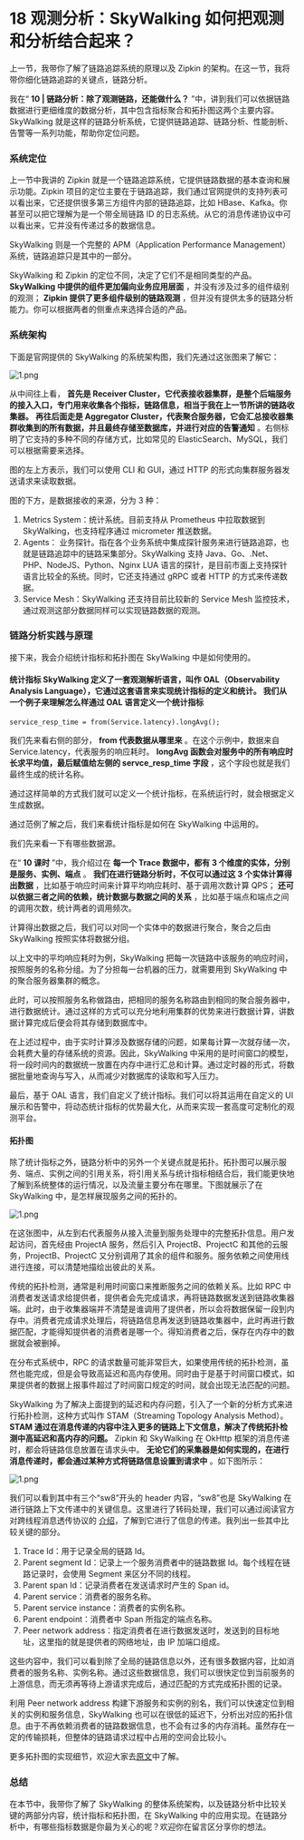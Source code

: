 # 18 观测分析：SkyWalking 如何把观测和分析结合起来？

上一节，我带你了解了链路追踪系统的原理以及 Zipkin 的架构。在这一节，我将带你细化链路追踪的关键点，链路分析。

我在“ **10 | 链路分析：除了观测链路，还能做什么？** ”中，讲到我们可以依据链路数据进行更细维度的数据分析，其中包含指标聚合和拓扑图这两个主要内容。SkyWalking 就是这样的链路分析系统，它提供链路追踪、链路分析、性能剖析、告警等一系列功能，帮助你定位问题。

### 系统定位

上一节中我讲的 Zipkin 就是一个链路追踪系统，它提供链路数据的基本查询和展示功能。Zipkin 项目的定位主要在于链路追踪，我们通过官网提供的支持列表可以看出来，它还提供很多第三方组件内部的链路追踪，比如 HBase、Kafka。你甚至可以把它理解为是一个带全局链路 ID 的日志系统。从它的消息传递协议中可以看出来，它并没有传递过多的数据信息。

SkyWalking 则是一个完整的 APM（Application Performance Management）系统，链路追踪只是其中的一部分。

SkyWalking 和 Zipkin 的定位不同，决定了它们不是相同类型的产品。 **SkyWalking 中提供的组件更加偏向业务应用层面** ，并没有涉及过多的组件级别的观测； **Zipkin 提供了更多组件级别的链路观测** ，但并没有提供太多的链路分析能力。你可以根据两者的侧重点来选择合适的产品。

### 系统架构

下面是官网提供的 SkyWalking 的系统架构图，我们先通过这张图来了解它：

![1.png](assets/CgqCHl9xYUSAMdjMAAM5S7oWJck457.png)

从中间往上看， **首先是 Receiver Cluster，它代表接收器集群，是整个后端服务的接入入口，专门用来收集各个指标，链路信息，相当于我在上一节所讲的链路收集器。**  **再往后面走是 Aggregator Cluster，代表聚合服务器，它会汇总接收器集群收集到的所有数据，并且最终存储至数据库，并进行对应的告警通知** 。右侧标明了它支持的多种不同的存储方式，比如常见的 ElasticSearch、MySQL，我们可以根据需要来选择。

图的左上方表示，我们可以使用 CLI 和 GUI，通过 HTTP 的形式向集群服务器发送请求来读取数据。

图的下方，是数据接收的来源，分为 3 种：

1. Metrics System：统计系统。目前支持从 Prometheus 中拉取数据到 SkyWalking，也支持程序通过 micrometer 推送数据。
1. Agents： 业务探针。指在各个业务系统中集成探针服务来进行链路追踪，也就是链路追踪中的链路采集部分。SkyWalking 支持 Java、Go、.Net、PHP、NodeJS、Python、Nginx LUA 语言的探针，是目前市面上支持探针语言比较全的系统。同时，它还支持通过 gRPC 或者 HTTP 的方式来传递数据。
1. Service Mesh：SkyWalking 还支持目前比较新的 Service Mesh 监控技术，通过观测这部分数据同样可以实现链路数据的观测。

### 链路分析实践与原理

接下来，我会介绍统计指标和拓扑图在 SkyWalking 中是如何使用的。

#### 统计指标 **SkyWalking 定义了一套观测解析语言，叫作 OAL（Observability Analysis Language），它通过这套语言来实现统计指标的定义和统计。** 我们从一个例子来理解怎么样通过 OAL 语言定义一个统计指标

```plaintext
service_resp_time = from(Service.latency).longAvg();
```

我们先来看右侧的部分， **from 代表数据从哪里来** 。在这个示例中，数据来自 Service.latency，代表服务的响应耗时。 **longAvg 函数会对服务中的所有响应时长求平均值，最后赋值给左侧的 servce_resp_time 字段** ，这个字段也就是我们最终生成的统计名称。

通过这样简单的方式我们就可以定义一个统计指标，在系统运行时，就会根据定义生成数据。

通过范例了解之后，我们来看统计指标是如何在 SkyWalking 中运用的。

我们先来看一下有哪些数据源。

在“ **10 课时** ”中，我介绍过在 **每一个 Trace 数据中，都有 3 个维度的实体，分别是服务、实例、端点** 。 **我们在进行链路分析时，不仅可以通过这 3 个实体计算得出数据** ，比如基于响应时间来计算平均响应耗时、基于调用次数计算 QPS； **还可以依据三者之间的依赖，统计数据与数据之间的关系** ，比如基于端点和端点之间的调用次数，统计两者的调用频次。

计算得出数据之后，我们可以对同一个实体中的数据进行聚合，聚合之后由 SkyWalking 按照实体将数据分组。

以上文中的平均响应耗时为例，SkyWalking 把每一次链路中该服务的响应时间，按照服务的名称分组。为了分担每一台机器的压力，就需要用到 SkyWalking 中的聚合服务器集群的概念。

此时，可以按照服务名称做路由，把相同的服务名称路由到相同的聚合服务器中，进行数据统计。通过这样的方式可以充分地利用集群的优势来进行数据计算，讲数据计算完成后便会将其存储到数据库中。

在上述过程中，由于实时计算涉及数据存储的问题，如果每计算一次就存储一次，会耗费大量的存储系统的资源。因此，SkyWalking 中采用的是时间窗口的模型，将一段时间内的数据统一放置在内存中进行汇总和计算。通过定时器的形式，将数据批量地查询与写入，从而减少对数据库的读取和写入压力。

最后，基于 OAL 语言，我们自定义了统计指标。我们可以将其运用在自定义的 UI 展示和告警中，将动态统计指标的优势最大化，从而来实现一套高度可定制化的观测平台。

#### 拓扑图

除了统计指标之外，链路分析中的另外一个关键点就是拓扑。拓扑图可以展示服务、端点、实例之间的引用关系，将引用关系与统计指标相结合后，我们能更快地了解到系统整体的运行情况，以及流量主要分布在哪里。下图就展示了在 SkyWalking 中，是怎样展现服务之间的拓扑的。

![1.png](assets/Ciqc1F9xYeSAGKOBAAC5r84ETek340.png)

在这张图中，从左到右代表服务从接入流量到服务处理中的完整拓扑信息。用户发起访问，首先经由 ProjectA 服务，然后引入 ProjectB、ProjectC 和其他的云服务，ProjectB、ProjectC 又分别调用了其余的组件和服务。服务依赖之间使用线进行连接，可以清楚地描绘出彼此的关系。

传统的拓扑检测，通常是利用时间窗口来推断服务之间的依赖关系。比如 RPC 中消费者发送请求给提供者，提供者会先完成请求，再将链路数据发送到链路收集器端。此时，由于收集器端并不清楚是谁调用了提供者，所以会将数据保留一段到内存中。消费者完成请求处理后，将链路信息再发送到链路收集器中，此时再进行数据匹配，才能得知提供者的消费者是哪一个。得知消费者之后，保存在内存中的数据就会被删掉。

在分布式系统中，RPC 的请求数量可能非常巨大，如果使用传统的拓扑检测，虽然也能完成，但是会导致高延迟和高内存使用。同时由于是基于时间窗口模式，如果提供者的数据上报事件超过了时间窗口规定的时间，就会出现无法匹配的问题。

SkyWalking 为了解决上面提到的延迟和内存问题，引入了一个新的分析方式来进行拓扑检测，这种方式叫作 STAM（Streaming Topology Analysis Method）。 **STAM 通过在消息传递的内容中注入更多的链路上下文信息，解决了传统拓扑检测中高延迟和高内存的问题。** Zipkin 和 SkyWalking 在 OkHttp 框架的消息传递时，都会将链路信息放置在请求头中。 **无论它们的采集器是如何实现的，在进行消息传递时，都会通过某种方式将链路信息设置到请求中** 。如下图所示：

![1.png](assets/Ciqc1F9xYgmAfvCDAAEDn5gIMBo308.png)

我们可以看到其中有三个“sw8”开头的 header 内容，“sw8”也是 SkyWalking 在进行链路上下文传递中的关键信息。这里进行了转码处理，我们可以通过阅读官方对跨线程消息透传协议的 [介绍](https://github.com/apache/skywalking/blob/6fe2041b470113e626cb3f41e3789261d31f2548/docs/en/protocols/Skywalking-Cross-Process-Propagation-Headers-Protocol-v3.md.html)，了解到它进行了信息的传递。我列出一些其中比较关键的部分。

1. Trace Id：用于记录全局的链路 Id。
1. Parent segment Id：记录上一个服务消费者中的链路数据 Id。每个线程在链路记录时，会使用 Segment 来区分不同的线程。
1. Parent span Id：记录消费者在发送请求时产生的 Span id。
1. Parent service：消费者的服务名称。
1. Parent service instance：消费者的实例名称。
1. Parent endpoint：消费者中 Span 所指定的端点名称。
1. Peer network address：指定消费者在进行数据发送时，发送到的目标地址，这里指的就是提供者的网络地址，由 IP 加端口组成。

这些内容中，我们可以看到除了全局的链路信息以外，还有很多数据内容，比如消费者的服务名称、实例名称。通过这些数据信息，我们可以很快定位到当前服务的上游信息，而无须再等待上游请求完成后，通过匹配的方式完成拓扑图的记录。

利用 Peer network address 构建下游服务和实例的别名，我们可以快速定位到相关的实例和服务信息，SkyWalking 也可以在很低的延迟下，分析出对应的拓扑信息。由于不再依赖消费者的链路数据信息，也不会有过多的内存消耗。虽然存在一定的传输损耗，但整体的链路请求过程中占用的空间会比较小。

更多拓扑图的实现细节，欢迎大家去[原文](https://wu-sheng.github.io/STAM/README-cn)中了解。

### 总结

在本节中，我带你了解了 SkyWalking 的整体系统架构，以及链路分析中比较关键的两部分内容，统计指标和拓扑图，在 SkyWalking 中的应用实现。在链路分析中，有哪些指标数据是你最为关心的呢？欢迎你在留言区分享你的想法。
